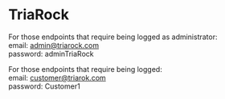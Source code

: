 # TriaRock

For those endpoints that require being logged as administrator:  
email: admin@triarock.com  
password: adminTriaRock

For those endpoints that require being logged:  
email: customer@triarok.com  
password: Customer1
